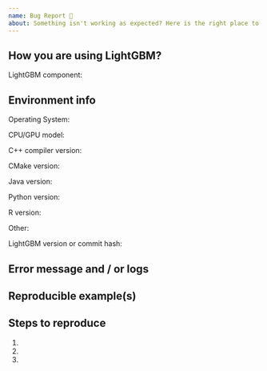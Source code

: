 ```yaml
---
name: Bug Report 🐞
about: Something isn't working as expected? Here is the right place to report.
---
```


<!--
Please search your question on previous issues, Stack Overflow (https://stackoverflow.com/questions/tagged/lightgbm) or other search engines before you open a new one.

Also, for bugs and unexpected issues, please check the latest master branch first.
-->

## How you are using LightGBM?

<!-- 
Choose one of the following components

* R package
* Python package
* C++ library
* Command Line Interface (CLI)
* Java via SWIG
* Other (please specify)
-->
LightGBM component: 

## Environment info

<!-- Fill out each of the below. If something is not applicable, put 'N/A' or leave it blank -->

Operating System:

CPU/GPU model:

C++ compiler version:

CMake version:

Java version:

Python version:

R version:

Other:

<!-- Please check the latest master branch first -->
LightGBM version or commit hash:

## Error message and / or logs

<!-- Paste error log below (please avoid screenshots, use raw text) -->


## Reproducible example(s)

<!--
Paste examples code below (please avoid screenshots, use raw text).

If possible, try to provide a minimum working example that does not
require access to proprietary data: https://stackoverflow.com/help/minimal-reproducible-example.
-->

## Steps to reproduce

1.
2.
3.
